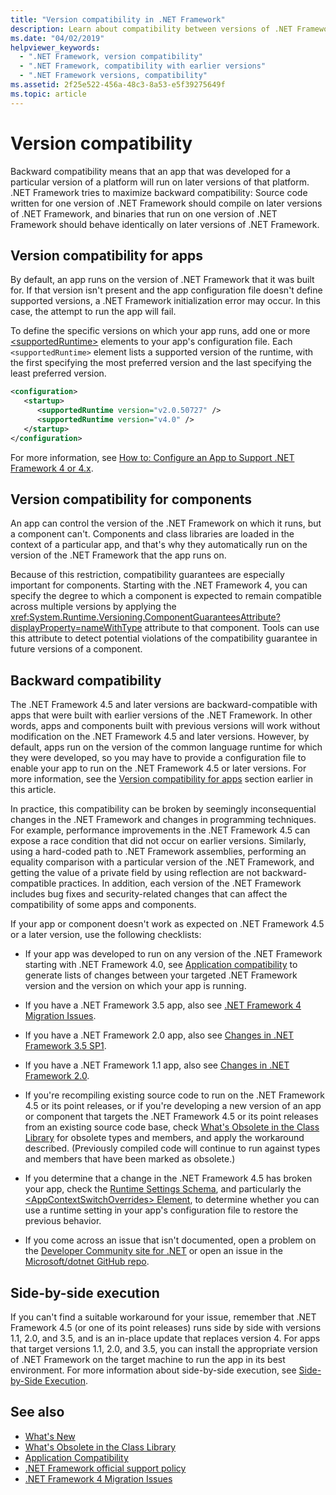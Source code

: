 ```yaml
---
title: "Version compatibility in .NET Framework"
description: Learn about compatibility between versions of .NET Framework, including backward compatibility and side-by-side execution.
ms.date: "04/02/2019"
helpviewer_keywords:
  - ".NET Framework, version compatibility"
  - ".NET Framework, compatibility with earlier versions"
  - ".NET Framework versions, compatibility"
ms.assetid: 2f25e522-456a-48c3-8a53-e5f39275649f
ms.topic: article
---
```

# Version compatibility

Backward compatibility means that an app that was developed for a particular version of a platform will run on later versions of that platform. .NET Framework tries to maximize backward compatibility: Source code written for one version of .NET Framework should compile on later versions of .NET Framework, and binaries that run on one version of .NET Framework should behave identically on later versions of .NET Framework.

## <a name="Apps"></a> Version compatibility for apps

By default, an app runs on the version of .NET Framework that it was built for. If that version isn't present and the app configuration file doesn't define supported versions, a .NET Framework initialization error may occur. In this case, the attempt to run the app will fail.

To define the specific versions on which your app runs, add one or more [\<supportedRuntime>](../configure-apps/file-schema/startup/supportedruntime-element.md) elements to your app's configuration file. Each `<supportedRuntime>` element lists a supported version of the runtime, with the first specifying the most preferred version and the last specifying the least preferred version.

```xml
<configuration>
   <startup>
      <supportedRuntime version="v2.0.50727" />
      <supportedRuntime version="v4.0" />
   </startup>
</configuration>
```

For more information, see [How to: Configure an App to Support .NET Framework 4 or 4.x](how-to-configure-an-app-to-support-net-framework-4-or-4-5.md).

## Version compatibility for components

An app can control the version of the .NET Framework on which it runs, but a component can't. Components and class libraries are loaded in the context of a particular app, and that's why they automatically run on the version of the .NET Framework that the app runs on.

Because of this restriction, compatibility guarantees are especially important for components. Starting with the .NET Framework 4, you can specify the degree to which a component is expected to remain compatible across multiple versions by applying the <xref:System.Runtime.Versioning.ComponentGuaranteesAttribute?displayProperty=nameWithType> attribute to that component. Tools can use this attribute to detect potential violations of the compatibility guarantee in future versions of a component.

## Backward compatibility

The .NET Framework 4.5 and later versions are backward-compatible with apps that were built with earlier versions of the .NET Framework. In other words, apps and components built with previous versions will work without modification on the .NET Framework 4.5 and later versions. However, by default, apps run on the version of the common language runtime for which they were developed, so you may have to provide a configuration file to enable your app to run on the .NET Framework 4.5 or later versions. For more information, see the [Version compatibility for apps](#Apps) section earlier in this article.

In practice, this compatibility can be broken by seemingly inconsequential changes in the .NET Framework and changes in programming techniques. For example, performance improvements in the .NET Framework 4.5 can expose a race condition that did not occur on earlier versions. Similarly, using a hard-coded path to .NET Framework assemblies, performing an equality comparison with a particular version of the .NET Framework, and getting the value of a private field by using reflection are not backward-compatible practices. In addition, each version of the .NET Framework includes bug fixes and security-related changes that can affect the compatibility of some apps and components.

If your app or component doesn't work as expected on .NET Framework 4.5 or a later version, use the following checklists:

- If your app was developed to run on any version of the .NET Framework starting with .NET Framework 4.0, see [Application compatibility](application-compatibility.md) to generate lists of changes between your targeted .NET Framework version and the version on which your app is running.

- If you have a .NET Framework 3.5 app, also see [.NET Framework 4 Migration Issues](net-framework-4-migration-issues.md).

- If you have a .NET Framework 2.0 app, also see [Changes in .NET Framework 3.5 SP1](/previous-versions/dotnet/articles/dd310284(v=msdn.10)).

- If you have a .NET Framework 1.1 app, also see [Changes in .NET Framework 2.0](/previous-versions/aa570326(v=msdn.10)).

- If you're recompiling existing source code to run on the .NET Framework 4.5 or its point releases, or if you're developing a new version of an app or component that targets the .NET Framework 4.5 or its point releases from an existing source code base, check [What's Obsolete in the Class Library](../whats-new/whats-obsolete.md) for obsolete types and members, and apply the workaround described. (Previously compiled code will continue to run against types and members that have been marked as obsolete.)

- If you determine that a change in the .NET Framework 4.5 has broken your app, check the [Runtime Settings Schema](../configure-apps/file-schema/runtime/index.md), and particularly the [\<AppContextSwitchOverrides> Element](../configure-apps/file-schema/runtime/appcontextswitchoverrides-element.md), to determine whether you can use a runtime setting in your app's configuration file to restore the previous behavior.

- If you come across an issue that isn't documented, open a problem on the [Developer Community site for .NET](https://aka.ms/feedback/report?space=61) or open an issue in the [Microsoft/dotnet GitHub repo](https://github.com/microsoft/dotnet/issues).

## Side-by-side execution

If you can't find a suitable workaround for your issue, remember that .NET Framework 4.5 (or one of its point releases) runs side by side with versions 1.1, 2.0, and 3.5, and is an in-place update that replaces version 4. For apps that target versions 1.1, 2.0, and 3.5, you can install the appropriate version of .NET Framework on the target machine to run the app in its best environment. For more information about side-by-side execution, see [Side-by-Side Execution](../deployment/side-by-side-execution.md).

## See also

- [What's New](../whats-new/index.md)
- [What's Obsolete in the Class Library](../whats-new/whats-obsolete.md)
- [Application Compatibility](application-compatibility.md)
- [.NET Framework official support policy](https://dotnet.microsoft.com/platform/support/policy/dotnet-framework)
- [.NET Framework 4 Migration Issues](net-framework-4-migration-issues.md)
